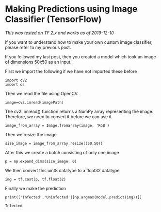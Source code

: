 # Making Predictions using Image Classifier (TensorFlow)

*This was tested on TF 2.x and works as of 2019-12-10*

If you want to understand how to make your own custom image classifier, please refer to my previous post.

If you followed my last post, then you created a model which took an image of dimensions 50x50 as an input.

First we import the following if we have not imported these before

```
import cv2
import os
```

Then we read the file using OpenCV.

```
image=cv2.imread(imagePath)
```

The cv2. imread() function returns a NumPy array representing the image. Therefore, we need to convert it before we can use it.

```
image_from_array = Image.fromarray(image, 'RGB')
```

Then we resize the image 

```
size_image = image_from_array.resize((50,50))
```

After this we create a batch consisting of only one image

```
p = np.expand_dims(size_image, 0)
```

We then convert this uint8 datatype to a float32 datatype

```
img = tf.cast(p, tf.float32)
```

Finally we make the prediction

```
print(['Infected','Uninfected'][np.argmax(model.predict(img))])
```

`Infected`




